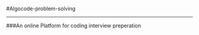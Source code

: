 #Algocode-problem-solving

----------------------------------------------------------------------

###An online Platform for coding interview preperation